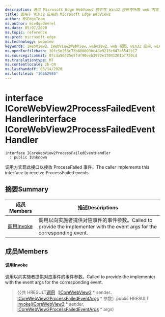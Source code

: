 ```yaml
---
description: 通过 Microsoft Edge WebView2 控件在 Win32 应用中托管 web 内容
title: 适用于 Win32 应用的 Microsoft Edge WebView2
author: MSEdgeTeam
ms.author: msedgedevrel
ms.date: 05/07/2020
ms.topic: reference
ms.prod: microsoft-edge
ms.technology: webview
keywords: IWebView2、IWebView2WebView、webview2、web 视图、win32 应用、win32、edge、ICoreWebView2、ICoreWebView2Controller、浏览器控件、边缘 html
ms.openlocfilehash: 30fc5e258c73b880009bc48e9213c647a5542917
ms.sourcegitcommit: 07cda56425e5fdf90eeb3972e17041261bf720cd
ms.translationtype: MT
ms.contentlocale: zh-CN
ms.lasthandoff: 05/14/2020
ms.locfileid: "10652980"
---
```

# <span data-ttu-id="2dc09-104">interface ICoreWebView2ProcessFailedEventHandler</span><span class="sxs-lookup"><span data-stu-id="2dc09-104">interface ICoreWebView2ProcessFailedEventHandler</span></span> 

```
interface ICoreWebView2ProcessFailedEventHandler
  : public IUnknown
```

<span data-ttu-id="2dc09-105">调用方实现此接口以接收 ProcessFailed 事件。</span><span class="sxs-lookup"><span data-stu-id="2dc09-105">The caller implements this interface to receive ProcessFailed events.</span></span>

## <span data-ttu-id="2dc09-106">摘要</span><span class="sxs-lookup"><span data-stu-id="2dc09-106">Summary</span></span>

 <span data-ttu-id="2dc09-107">成员</span><span class="sxs-lookup"><span data-stu-id="2dc09-107">Members</span></span>                        | <span data-ttu-id="2dc09-108">描述</span><span class="sxs-lookup"><span data-stu-id="2dc09-108">Descriptions</span></span>
--------------------------------|---------------------------------------------
[<span data-ttu-id="2dc09-109">调用</span><span class="sxs-lookup"><span data-stu-id="2dc09-109">Invoke</span></span>](#invoke) | <span data-ttu-id="2dc09-110">调用以向实施者提供对应事件的事件参数。</span><span class="sxs-lookup"><span data-stu-id="2dc09-110">Called to provide the implementer with the event args for the corresponding event.</span></span>

## <span data-ttu-id="2dc09-111">成员</span><span class="sxs-lookup"><span data-stu-id="2dc09-111">Members</span></span>

#### <span data-ttu-id="2dc09-112">调用</span><span class="sxs-lookup"><span data-stu-id="2dc09-112">Invoke</span></span> 

<span data-ttu-id="2dc09-113">调用以向实施者提供对应事件的事件参数。</span><span class="sxs-lookup"><span data-stu-id="2dc09-113">Called to provide the implementer with the event args for the corresponding event.</span></span>

> <span data-ttu-id="2dc09-114">公共 HRESULT[调用](#invoke)（[ICoreWebView2](icorewebview2.md) \* sender、 [ICoreWebView2ProcessFailedEventArgs](icorewebview2processfailedeventargs.md) \* 参数）</span><span class="sxs-lookup"><span data-stu-id="2dc09-114">public HRESULT [Invoke](#invoke)([ICoreWebView2](icorewebview2.md) \* sender, [ICoreWebView2ProcessFailedEventArgs](icorewebview2processfailedeventargs.md) \* args)</span></span>

